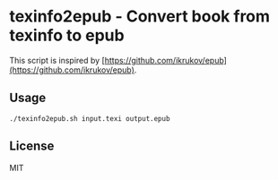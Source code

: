 # texinfo2epub - Convert book from texinfo to epub

This script is inspired by [https://github.com/ikrukov/epub](https://github.com/ikrukov/epub).

## Usage

```
./texinfo2epub.sh input.texi output.epub
```

## License

MIT
